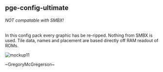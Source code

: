 ## pge-config-ultimate

###### NOT compatable with SMBX!

In this config pack every graphic has be re-ripped. Nothing from SMBX is used. Tile data, names and placement are based directly off RAM readout of ROMs.

![mockup11](https://github.com/GregoryMcGregerson/repository/pge-config-ultimate/master/img/widescreen-example11.png)

~GregoryMcGregerson~